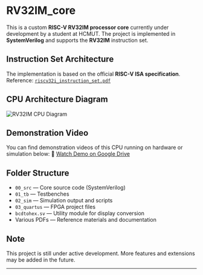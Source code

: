 # RV32IM_core

This is a custom **RISC-V RV32IM processor core** currently under development by a student at HCMUT. The project is implemented in **SystemVerilog** and supports the **RV32IM** instruction set.

## Instruction Set Architecture
The implementation is based on the official **RISC-V ISA specification**.  
Reference: [`riscv32i_instruction_set.pdf`](./riscv32i_instruction_set.pdf)

## CPU Architecture Diagram
![RV32IM CPU Diagram](42806fec-b818-4723-ac78-8d69e5239b74.png)

## Demonstration Video
You can find demonstration videos of this CPU running on hardware or simulation below:
🔗 [Watch Demo on Google Drive](https://drive.google.com/your_demo_video_link_here)


## Folder Structure
- `00_src` — Core source code (SystemVerilog)
- `01_tb` — Testbenches
- `02_sim` — Simulation output and scripts
- `03_quartus` — FPGA project files
- `bcdtohex.sv` — Utility module for display conversion
- Various PDFs — Reference materials and documentation


## Note
This project is still under active development. More features and extensions may be added in the future.

---

